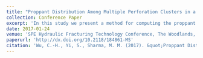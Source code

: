 ```yaml
---
title: "Proppant Distribution Among Multiple Perforation Clusters in a Horizontal Wellbore"
collection: Conference Paper
excerpt: 'In this study we present a method for computing the proppant distribution into each cluster in a fracturing stage. By integrating proppant transport into a multi-cluster hydraulic fracturing model and implementing a simple screenout criterion, we show that the proppant distribution in a fracturing stage can be very uneven with a strong bias towards the heel-side clusters even when the initial fluid distribution is uniform among all clusters.'
date: 2017-01-24
venue: 'SPE Hydraulic Fracturing Technology Conference, The Woodlands, TX, USA, 24–26 January.'
paperurl: 'http://dx.doi.org/10.2118/184861-MS'
citation: 'Wu, C.-H., Yi, S., Sharma, M. M. (2017). &quot;Proppant Distribution Among Multiple Perforation Clusters in a Horizontal Wellbore.&quot; Paper SPE-184861-MS was presented at the SPE Hydraulic Fracturing Technology Conference, The Woodlands, TX, USA, 24–26 January.'
---
```

